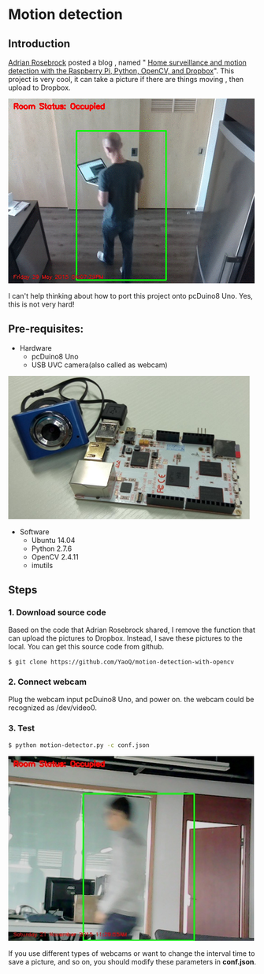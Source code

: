 # Motion detection

## Introduction
[Adrian Rosebrock][1] posted a blog , named " [Home surveillance and motion detection with the Raspberry Pi, Python, OpenCV, and Dropbox][2]". This project is very cool, it can take a picture if there are things moving , then upload to Dropbox.

![home surveillance](../images/pi_home_surveillance_animated.gif)

I can't help thinking about how to port this project onto pcDuino8 Uno. Yes, this is not very hard!

## Pre-requisites:
* Hardware
  - pcDuino8 Uno
  - USB UVC camera(also called as webcam)

![](../images/cam_p8.png)

* Software
  - Ubuntu 14.04
  - Python 2.7.6
  - OpenCV 2.4.11
  - imutils

## Steps
### 1. Download source code
Based on the code that Adrian Rosebrock shared, I remove the function that can upload the pictures to Dropbox. Instead, I save these pictures to the local.  You can get this source code from github.
```bash
$ git clone https://github.com/YaoQ/motion-detection-with-opencv
```
### 2. Connect webcam
Plug the webcam input pcDuino8 Uno, and power on.
the webcam could be recognized as /dev/video0.

### 3. Test
```bash
$ python motion-detector.py -c conf.json
```
![](../images/motion.png)

If you use different types of webcams or want to change the interval time to save a picture, and so on, you should modify these parameters in **conf.json**.

[1]:http://www.pyimagesearch.com/author/adrian/
[2]:http://www.pyimagesearch.com/2015/06/01/home-surveillance-and-motion-detection-with-the-raspberry-pi-python-and-opencv/
